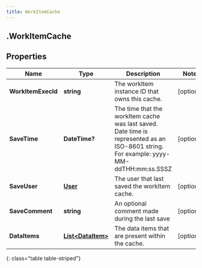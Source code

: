 ```yaml
---
title: WorkItemCache
---
```

## .WorkItemCache

## Properties

|Name | Type | Description | Notes|
|------------ | ------------- | ------------- | -------------|
| **WorkItemExecId** | **string** | The workItem instance ID that owns this cache. | [optional] |
| **SaveTime** | **DateTime?** | The time that the workItem cache was last saved. Date time is represented as an ISO-8601 string. For example: yyyy-MM-ddTHH:mm:ss.SSSZ | [optional] |
| **SaveUser** | [**User**](User.html) | The user that last saved the workItem cache. | [optional] |
| **SaveComment** | **string** | An optional comment made during the last save | [optional] |
| **DataItems** | [**List&lt;DataItem&gt;**](DataItem.html) | The data items that are present within the cache. | [optional] |
{: class="table table-striped"}


